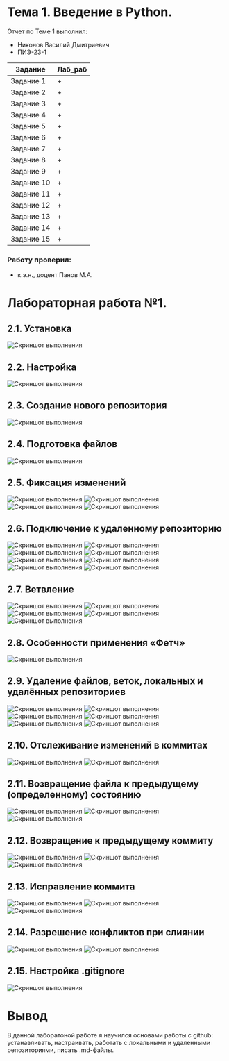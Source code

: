 # Тема 1. Введение в Python.
Отчет по Теме 1 выполнил:

* Никонов Василий Дмитриевич 
* ПИЭ-23-1

| Задание | Лаб_раб |
|---|---|
| Задание 1 | + | 
| Задание 2 | + | 
| Задание 3 | + | 
| Задание 4 | + | 
| Задание 5 | + | 
| Задание 6 | + | 
| Задание 7 | + | 
| Задание 8 | + | 
| Задание 9 | + | 
| Задание 10 | + |
| Задание 11 | + |
| Задание 12 | + |
| Задание 13 | + |
| Задание 14 | + |
| Задание 15 | + |

### Работу проверил:
* к.э.н., доцент Панов М.А.
# Лабораторная работа №1.  
## 2.1. Установка
![Скриншот выполнения](/images/Задание1.png)

## 2.2. Настройка
![Скриншот выполнения](images/Задание2.png)

## 2.3. Создание нового репозитория
![Скриншот выполнения](images/Задание3.png)

## 2.4. Подготовка файлов
![Скриншот выполнения](images/Задание4.png)

## 2.5. Фиксация изменений
![Скриншот выполнения](images/Задание5.png)
![Скриншот выполнения](/images/задание5_1.png)
![Скриншот выполнения](/images/Задание5_2.png)
![Скриншот выполнения](/images/Задание5_3.png)

## 2.6. Подключение к удаленному репозиторию
![Скриншот выполнения](/images/задание6.png)
![Скриншот выполнения](/images/Задание6_1.png)
![Скриншот выполнения](/images/Задание6_2.png)
![Скриншот выполнения](/images/Задание6_3.png)
![Скриншот выполнения](/images/Задание6_4.png)
![Скриншот выполнения](/images/Задание6_5.png)
![Скриншот выполнения](/images/Задание6_6.png)
![Скриншот выполнения](/images/задание6_7.png)

## 2.7. Ветвление
![Скриншот выполнения](/images/задание7.png)
![Скриншот выполнения](/images/задание7_1.png)
![Скриншот выполнения](/images/Задание7_2.png)
![Скриншот выполнения](/images/задание7_3.png)
![Скриншот выполнения](/images/Задание7_4.png)

## 2.8. Особенности применения «Фетч»
![Скриншот выполнения](/images/Задание8.png)

## 2.9. Удаление файлов, веток, локальных и удалённых репозиториев
![Скриншот выполнения](/images/Задание9.png)
![Скриншот выполнения](/images/Задание9_1.png)
![Скриншот выполнения](/images/Задание9_2.png)
![Скриншот выполнения](images/Задание9_3.png)
![Скриншот выполнения](/images/Задание9_4.png)
![Скриншот выполнения](/images/Задание9_5.png)

## 2.10. Отслеживание изменений в коммитах
![Скриншот выполнения](/images/задание10.png)
![Скриншот выполнения](/images/задание10_1.png)

## 2.11. Возвращение файла к предыдущему (определенному) состоянию
![Скриншот выполнения](/images/Задание11.png)
![Скриншот выполнения](/images/Задание11_1.png)
![Скриншот выполнения](/images/Задание11_2.png)

## 2.12. Возвращение к предыдущему коммиту
![Скриншот выполнения](/images/Задание12.png)
![Скриншот выполнения](/images/Задание12_1.png)
![Скриншот выполнения](/images/Задание12_2.png)

## 2.13. Исправление коммита
![Скриншот выполнения](images/Задание13.png)
![Скриншот выполнения](/images/Задание13_1.png)
![Скриншот выполнения](/images/Задание13_2.png)

## 2.14. Разрешение конфликтов при слиянии
![Скриншот выполнения](/images/Задание14.png)
![Скриншот выполнения](/images/Задание14_1.png)

## 2.15. Настройка .gitignore
![Скриншот выполнения](/images/Задание15.png)

# Вывод 
В данной лаборатоной работе я научился основами работы с github: устанавливать, настраивать, работать с локальными и удаленными репозиториями, писать .md-файлы. 
